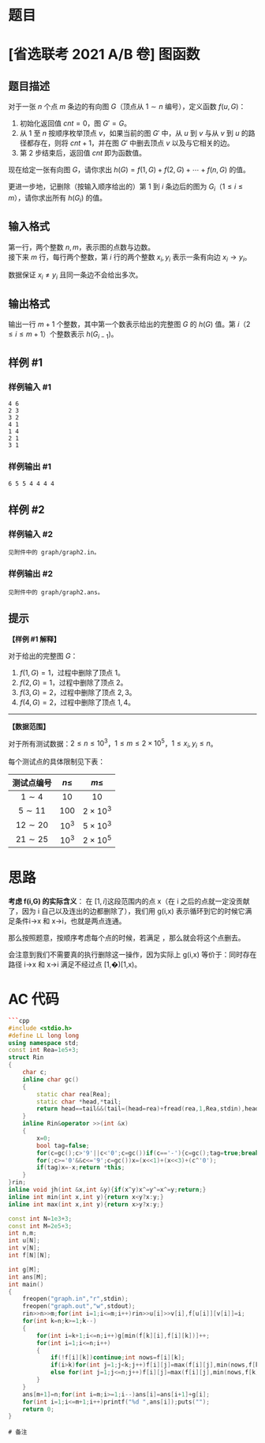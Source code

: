 
# 题目
 # [省选联考 2021 A/B 卷] 图函数

## 题目描述

对于一张 $n$ 个点 $m$ 条边的有向图 $G$（顶点从 $1 \sim n$ 编号），定义函数 $f(u, G)$：

1. 初始化返回值 $cnt = 0$，图 $G' = G$。
2. 从 $1$ 至 $n$ 按顺序枚举顶点 $v$，如果当前的图 $G'$ 中，从 $u$ 到 $v$ 与从 $v$ 到 $u$ 的路径都存在，则将 $cnt + 1$，并在图 $G'$ 中删去顶点 $v$ 以及与它相关的边。
3. 第 $2$ 步结束后，返回值 $cnt$ 即为函数值。

现在给定一张有向图 $G$，请你求出 $h(G) = f(1, G) + f(2, G) + \cdots + f(n, G)$ 的值。

更进一步地，记删除（按输入顺序给出的）第 $1$ 到 $i$ 条边后的图为 $G_i$（$1 \le i \le m$），请你求出所有 $h(G_i)$ 的值。

## 输入格式

第一行，两个整数 $n,m$，表示图的点数与边数。  
接下来 $m$ 行，每行两个整数，第 $i$ 行的两个整数 $x_i, y_i$ 表示一条有向边 $x_i \to y_i$。

数据保证 $x_i \neq y_i$ 且同一条边不会给出多次。

## 输出格式

输出一行 $m + 1$ 个整数，其中第一个数表示给出的完整图 $G$ 的 $h(G)$ 值。第 $i$（$2 \le i \le m + 1$）个整数表示 $h(G_{i-1})$。

## 样例 #1

### 样例输入 #1

```
4 6
2 3
3 2
4 1
1 4
2 1
3 1
```

### 样例输出 #1

```
6 5 5 4 4 4 4
```

## 样例 #2

### 样例输入 #2

```
见附件中的 graph/graph2.in。
```

### 样例输出 #2

```
见附件中的 graph/graph2.ans。
```

## 提示

**【样例 #1 解释】**

对于给出的完整图 $G$：

1. $f(1, G) = 1$，过程中删除了顶点 $1$。
2. $f(2, G) = 1$，过程中删除了顶点 $2$。
3. $f(3, G) = 2$，过程中删除了顶点 $2, 3$。
4. $f(4, G) = 2$，过程中删除了顶点 $1, 4$。

---

**【数据范围】**

对于所有测试数据：$2 \le n \le {10}^3$，$1 \le m \le 2 \times {10}^5$，$1 \le x_i, y_i \le n$。

每个测试点的具体限制见下表：

| 测试点编号 | $n \le$ | $m\le$ |
|:-:|:-:|:-:|
| $1 \sim 4$ | $10$ | $10$ |
| $5 \sim 11$ | $100$ | $2 \times {10}^3$ |
| $12 \sim 20$ | ${10}^3$ | $5 \times {10}^3$ |
| $21 \sim 25$ | ${10}^3$ | $2 \times {10}^5$ |

# 思路
**考虑 f(i,G) 的实际含义**：
在 $[1,i]$这段范围内的点 x（在 i 之后的点就一定没贡献了，因为 i 自己以及连出的边都删除了），我们用 g(i,x) 表示循环到它的时候它满足条件i→x 和 x→i，也就是两点连通。

那么按照题意，按顺序考虑每个点的时候，若满足 ，那么就会将这个点删去。

会注意到我们不需要真的执行删除这一操作，因为实际上 g(i,x) 等价于：同时存在路径 i→x 和 x→i 满足不经过点 [1,�)[1,x)。


# AC 代码
```cpp
```cpp
#include <stdio.h>
#define LL long long
using namespace std;
const int Rea=1e5+3;
struct Rin
{
	char c;
	inline char gc()
	{
		static char rea[Rea];
		static char *head,*tail;
		return head==tail&&(tail=(head=rea)+fread(rea,1,Rea,stdin),head==tail)?EOF:*head++;
	}
	inline Rin&operator >>(int &x)
	{
		x=0;
		bool tag=false;
		for(c=gc();c>'9'||c<'0';c=gc())if(c=='-'){c=gc();tag=true;break;}
		for(;c>='0'&&c<='9';c=gc())x=(x<<1)+(x<<3)+(c^'0');
		if(tag)x=-x;return *this;
	}
}rin;
inline void jh(int &x,int &y){if(x^y)x^=y^=x^=y;return;}
inline int min(int x,int y){return x<y?x:y;}
inline int max(int x,int y){return x>y?x:y;}

const int N=1e3+3;
const int M=2e5+3;
int n,m;
int u[N];
int v[N];
int f[N][N];

int g[M];
int ans[M];
int main()
{
	freopen("graph.in","r",stdin);
	freopen("graph.out","w",stdout);
	rin>>n>>m;for(int i=1;i<=m;i++)rin>>u[i]>>v[i],f[u[i]][v[i]]=i; 
	for(int k=n;k>=1;k--)
	{
		for(int i=k+1;i<=n;i++)g[min(f[k][i],f[i][k])]++;
		for(int i=1;i<=n;i++)
		{
			if(!f[i][k])continue;int nows=f[i][k];
			if(i>k)for(int j=1;j<k;j++)f[i][j]=max(f[i][j],min(nows,f[k][j]));
			else for(int j=1;j<=n;j++)f[i][j]=max(f[i][j],min(nows,f[k][j]));
		}
	}
	ans[m+1]=n;for(int i=m;i>=1;i--)ans[i]=ans[i+1]+g[i];
	for(int i=1;i<=m+1;i++)printf("%d ",ans[i]);puts("");
	return 0;
}
```
```
# 备注
